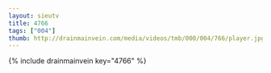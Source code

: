 ```yaml
--- 
layout: sieutv
title: 4766
tags: ["004"]
thumb: http://drainmainvein.com/media/videos/tmb/000/004/766/player.jpg
---
```

{% include drainmainvein key="4766" %} 
